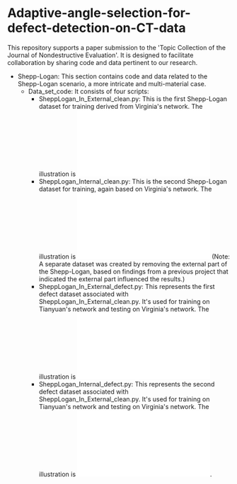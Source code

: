 # Adaptive-angle-selection-for-defect-detection-on-CT-data
This repository supports a paper submission to the 'Topic Collection of the Journal of Nondestructive Evaluation'. It is designed to facilitate collaboration by sharing code and data pertinent to our research.
- Shepp-Logan: This section contains code and data related to the Shepp-Logan scenario, a more intricate and multi-material case.
  - Data_set_code: It consists of four scripts:
     - SheppLogan_In_External_clean.py: This is the first Shepp-Logan dataset for training derived from Virginia's network. The illustration is ![First_Shepp_Logan_dataset](Shepp_Logan/Shepp_data_In_External_clean.pdf)  
     - SheppLogan_Internal_clean.py: This is the second Shepp-Logan dataset for training, again based on Virginia's network. The illustration is ![Second_Shepp_Logan_dataset](Shepp_Logan/Shepp_data_Internal_clean.pdf) (Note: A separate dataset was created by removing the external part of the Shepp-Logan, based on findings from a previous project that indicated the external part influenced the results.)
     - SheppLogan_In_External_defect.py: This represents the first defect dataset associated with SheppLogan_In_External_clean.py. It's used for training on Tianyuan's network and testing on Virginia's network. The illustration is ![First_defect_dataset](Shepp_data_In_External_defect.pdf)
     - SheppLogan_Internal_defect.py: This represents the second defect dataset associated with SheppLogan_In_External_clean.py. It's used for training on Tianyuan's network and testing on Virginia's network. The illustration is ![Second_defect_dataset](Shepp_data_Internal_defect.pdf).
       

